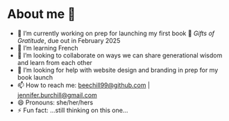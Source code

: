 # About me 👋

- 🔭 I’m currently working on prep for launching my first book 📗 *Gifts of Gratitude*, due out in February 2025
- 🌱 I’m learning French
- 👯 I’m looking to collaborate on ways we can share generational wisdom and learn from each other 
- 🤔 I’m looking for help with website design and branding in prep for my book launch 
- 📫 How to reach me: beechill99@github.com | jennifer.burchill@gmail.com
- 😄 Pronouns: she/her/hers
- ⚡ Fun fact: ...still thinking on this one...
